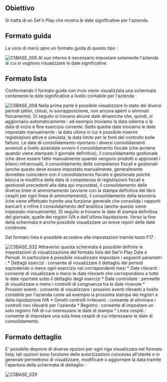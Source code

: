 ## Obiettivo
Si tratta di un Set'n Play che mostra le date significative per l'azienda.

## Formato guida
La voce di menù apre un formato guida di questo tipo : 

![C5BASE_005](http://doc.smeup.com/immagini/MBDOC_OGG-P_C5C570/C5BASE_005.png)
Al suo interno è necessario impostare solamente l'azienda di cui si vogliono visualizzare le date significative.

## Formato lista
Confermando il formato guida con invio viene visualizzata una schermata contenente le date significative a livello contabile per l'azienda : 

![C5BASE_008](http://doc.smeup.com/immagini/MBDOC_OGG-P_C5C570/C5BASE_008.png)
Nella prima parte è possibile visualizzare lo stato dei diversi periodi (attivi, chiusi, in sovrapposizione, non ancora aperti o eliminati fisicamente). Di seguito si trovano alcune date dinamiche che, quindi, si aggiornano automaticamente :  ad esempio troviamo la data odierna o la data di inizio e fine esercizio corrente. Sotto queste date troviamo le date impostate manualmente :  la data ultima in cui è possibile inserire registrazioni attive  e simulata, la data limite per le fonti del controllo bolle fatture. Le date di consolidamento riportano i diversi consolidamenti avvenuti a livello aziendale ovvero il consolidamento fiscale (che avviene quando viene stampato il giornale definitivo), il consolidamento gestionale (che deve essere fatto manualmente quando vengono prodotti e approvati i bilanci infrannuali), il consolidamento delle competenze fiscali e gestionali (anche questo deve essere impostato manualmente, generalmente dovrebbe coincidere con il consolidamento fiscale e gestionale poichè blocca la modifica della data di competenza di registrazioni fiscali e gestionali precedenti alla data qui impostata), il consolidamento delle diverse linee di ammortamento (avviene con la stampa definitiva del libro cespiti per ogni linea di ammortamento), il consolidamento della tesoreria (che viene effettuato tramite una funzione generale che consolida i rapporti bancari) e infine il consolidamento dell'analitica (anche questo viene impostato manualmente). Di seguito si trovano le date di stampa definitiva del giornale, quelle dei registri IVA e dell'ultima liquidazione. Verso la fine della schermata è anche possibile visualizzare un breve report delle date contenute.

Dal formato lista è possibile accedere alle impostazioni tramite tasto F17 : 

![C5BASE_032](http://doc.smeup.com/immagini/MBDOC_OGG-P_C5C570/C5BASE_032.png)
Attraverso questa schermata è possibile definire le impostazioni di visualizzazione del formato lista del Set'n Play Date e Periodi.
In particolare è possibile visualizzare impostare i seguenti parametri : 
 \* Dettagli esercizi :  consente di visualizzare  il dettaglio dei periodi  esplodendo o meno ogni esercizio nei corrispondenti mesi
 \* Date rilevanti :  consente di visualizzare o meno le date rilevanti che corrispondono a tutte le date riportate sotto il dettaglio degli esercizi
 \* Date controllate :  permette di visualizzare o meno i controlli di congruenza tra le date ricevute
 \* Prossimi eventi :  consente di visualizzare i prossimi eventi rilevanti a livello contabile per l'azienda come ad esempio la prossima stampa dei registri e della liquidazione IVA
 \* Ometti controlli irrilevanti :  consente di eliminare i controlli non rilevanti per l'azienda
 \* Registro :  consente di impostare un solo registro IVA di cui interessano le date di stampa
 \* Linea cespiti :  consente di impostare una sola linea cespiti di cui interessano le date di consolidamento.

## Formato dettaglio
E' possibile disporre di diverse opzioni per ogni riga visualizzata nel formato lista; tali opzioni sono funzione delle autorizzazioni concessa all'utente e in generale permettono di visualizzare, modificare o aggiornare la data tramite l'apertura della schermata di dettaglio : 

![C5BASE_029](http://doc.smeup.com/immagini/MBDOC_OGG-P_C5C570/C5BASE_029.png)